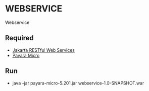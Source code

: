 # WEBSERVICE
Webservice

## Required
- [Jakarta RESTful Web Services](https://projects.eclipse.org/projects/ee4j.jaxrs)
- [Payara Micro](https://www.payara.fish/downloads/payara-platform-community-edition/)

## Run
- java -jar payara-micro-5.201.jar webservice-1.0-SNAPSHOT.war
